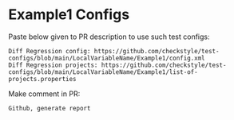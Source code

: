 # Example1 Configs
Paste below given to PR description to use such test configs:
```
Diff Regression config: https://github.com/checkstyle/test-configs/blob/main/LocalVariableName/Example1/config.xml
Diff Regression projects: https://github.com/checkstyle/test-configs/blob/main/LocalVariableName/Example1/list-of-projects.properties
```
Make comment in PR:
```
Github, generate report
```
